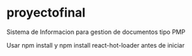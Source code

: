 # proyectofinal
Sistema de Informacion para gestion de documentos tipo PMP


Usar npm install y npm install react-hot-loader antes de iniciar
